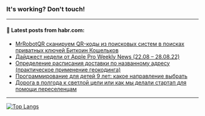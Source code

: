 ### It's working? Don't touch!

---
<!--
#### 🛠️ Technical stack:

![C++](https://img.shields.io/badge/C++-informational?logo=c%2B%2B&style=flat&logoColor=white&color=9C033A)
![Java](https://img.shields.io/badge/Java-informational?logo=java&style=flat&logoColor=white&color=007396)
![Kotlin](https://img.shields.io/badge/Kotlin-informational?logo=Kotlin&style=flat&logoColor=white&color=0095D5)
![JS](https://img.shields.io/badge/JS-informational?logo=javaScript&style=flat&logoColor=black&color=F7Df1E) <br>
![HTML5](https://img.shields.io/badge/HTML5-informational?logo=html5&style=flat&logoColor=white&color=E34F26)
![CSS3](https://img.shields.io/badge/CSS3-informational?logo=css3&style=flat&logoColor=white&color=157286)
![Sass](https://img.shields.io/badge/Saas-informational?logo=sass&style=flat&logoColor=white&color=hotpink)
![PHP](https://img.shields.io/badge/PHP-informational?logo=php&style=flat&logoColor=white&color=777BB4) <br>
![WebPAck](https://img.shields.io/badge/WebPack-informational?logo=webPack&style=flat&logoColor=white&color=FF6F00)
![Bootstrap](https://img.shields.io/badge/Bootstrap-informational?logo=Bootstrap&style=flat&logoColor=white&color=7952B3)
![MySQL](https://img.shields.io/badge/MySQL-informational?logo=MySQL&style=flat&logoColor=white&color=00f) <br>
![NodeJS](https://img.shields.io/badge/NodeJS-informational?logo=node.js&style=flat&logoColor=white&color=43853D)
![Spring](https://img.shields.io/badge/Spring-informational?logo=Spring&style=flat&logoColor=white&color=0A9EDC)
![Angular](https://img.shields.io/badge/Vue-informational?logo=vue.js&style=flat&logoColor=white&color=red)
![Git](https://img.shields.io/badge/Git-informational?logo=git&style=flat&logoColor=white&color=darkorange)

___
-->

#### 💬 Latest posts from habr.com:

<!-- BLOG-POST-LIST:START -->
- [MrRobotQR сканируем QR-коды из поисковых систем в поисках приватных ключей Биткоин Кошельков](https://habr.com/ru/post/684362/?utm_source=habrahabr&utm_medium=rss&utm_campaign=684362)
- [Дайджест недели от Apple Pro Weekly News &lpar;22.08 – 28.08.22&rpar;](https://habr.com/ru/post/685096/?utm_source=habrahabr&utm_medium=rss&utm_campaign=685096)
- [Определение расписания доставки по названному адресу &lpar;практическое применение геокодинга&rpar;](https://habr.com/ru/post/685074/?utm_source=habrahabr&utm_medium=rss&utm_campaign=685074)
- [Программирование для детей 9 лет: какое направление выбрать](https://habr.com/ru/post/685064/?utm_source=habrahabr&utm_medium=rss&utm_campaign=685064)
- [Дорога в полгода к светлой цели или как мы делали стартап для помощи переселенцам](https://habr.com/ru/post/685042/?utm_source=habrahabr&utm_medium=rss&utm_campaign=685042)
<!-- BLOG-POST-LIST:END -->

---

[![Top Langs](https://github-readme-stats.vercel.app/api/top-langs/?username=zloylis&layout=compact&hide_border=true&theme=dracula)](https://github.com/zloylis)
